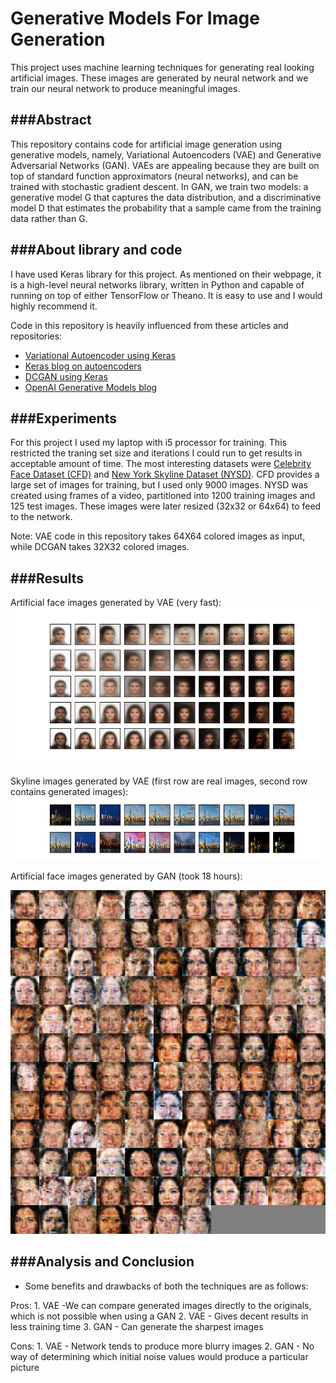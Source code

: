 # Generative Models For Image Generation
This project uses machine learning techniques for generating real looking artificial images. These images are generated by neural network and we train our neural network to produce meaningful images.

###Abstract
---
This repository contains code for artificial image generation using generative models, namely, Variational Autoencoders (VAE) and Generative Adversarial Networks (GAN). VAEs are appealing because they are built on top of standard function approximators (neural networks), and can be trained with stochastic gradient descent. In GAN, we train two models: a generative model G that captures the data distribution, and a discriminative model D that estimates the probability that a sample came from the training data rather than G.

###About library and code
---
I have used Keras library for this project. As mentioned on their webpage, it is a high-level neural networks library, written in Python and capable of running on top of either TensorFlow or Theano. It is easy to use and I would highly recommend it.

Code in this repository is heavily influenced from these articles and repositories:
- [Variational Autoencoder using Keras](https://github.com/fchollet/keras/blob/master/examples/variational_autoencoder.py)
- [Keras blog on autoencoders](https://blog.keras.io/building-autoencoders-in-keras.html)
- [DCGAN using Keras](https://github.com/jacobgil/keras-dcgan)
- [OpenAI Generative Models blog](https://openai.com/blog/generative-models/)

###Experiments
---
For this project I used my laptop with i5 processor for training. This restricted the traning set size and iterations I could run to get results in acceptable amount of time. The most interesting datasets were [Celebrity Face Dataset (CFD)](http://mmlab.ie.cuhk.edu.hk/projects/CelebA.html) and [New York Skyline Dataset (NYSD)](https://www.youtube.com/watch?v=DDo73Njxdqc). CFD provides a large set of images for training, but I used only 9000 images. NYSD was created using frames of a video, partitioned into 1200 training images and 125 test images. These images were later resized (32x32 or 64x64) to feed to the network.

Note: VAE code in this repository takes 64X64 colored images as input, while DCGAN takes 32X32 colored images.

###Results
---
Artificial face images generated by VAE (very fast):
![Output with training from 9000 celebrity face](/results/final_face.png)

Skyline images generated by VAE (first row are real images, second row contains generated images):
![Output with training from 1200 skyline images](/results/final_skyline.png)

Artificial face images generated by GAN (took 18 hours):

![Output with training from 9000 celebrity faces](/results/GAN1.png)

###Analysis and Conclusion
---
- Some benefits and drawbacks of both the techniques are as follows:

Pros:
    1. VAE -We can compare generated images directly to the originals, which is not possible when using a GAN
    2. VAE - Gives decent results in less training time
    3. GAN - Can generate the sharpest images
  
Cons:
    1. VAE - Network tends to produce more blurry images
    2. GAN - No way of determining which initial noise values would produce a particular picture
